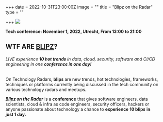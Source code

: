 +++
date = 2022-10-31T23:00:00Z
image = ""
title = "Blipz on the Radar"
type = ""

+++
![](/images/Blipz.jpg)

**Tech conference: November 1, 2022, Utrecht, From 13:00 to 21:00** 

## WTF ARE [BLIPZ](https://www.blipz.io/)?

###### LIVE experience **10 hot trends** in data, cloud, security, software and CI/CD engineering in one **conference in one day!**

On Technology Radars, **blips** are new trends, hot technologies, frameworks, techniques or platforms currently being discussed in the tech community on various technology radars and meetups.  
  
**_Blipz on the Radar_** is a **conference** that gives software engineers, data scientists, cloud & infra as code engineers, security officers, hackers or anyone passionate about technology a chance to **experience** **10 blips** **in just 1 day.**